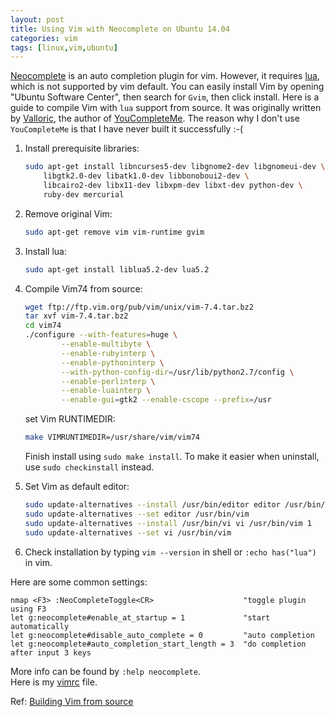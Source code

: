 ```yaml
---
layout: post
title: Using Vim with Neocomplete on Ubuntu 14.04
categories: vim
tags: [linux,vim,ubuntu]
---
```


[Neocomplete](https://github.com/Shougo/neocomplete.vim) is an auto completion plugin for vim. However, it requires [lua](http://www.lua.org), which is not supported by vim default. You can easily install Vim by opening "Ubuntu Software Center", then search for `Gvim`, then click install. Here is a guide to compile Vim with `lua` support from source. It was originally written by [Valloric](https://github.com/Valloric/), the author of [YouCompleteMe](https://github.com/Valloric/YouCompleteMe). The reason why I don't use `YouCompleteMe` is that I have never built it successfully :-( 

1. Install prerequisite libraries:    

    ```sh
    sudo apt-get install libncurses5-dev libgnome2-dev libgnomeui-dev \
        libgtk2.0-dev libatk1.0-dev libbonoboui2-dev \
        libcairo2-dev libx11-dev libxpm-dev libxt-dev python-dev \
        ruby-dev mercurial
    ```

2. Remove original Vim:     

    ```sh
	sudo apt-get remove vim vim-runtime gvim
    ```

3. Install lua:

	```sh
	sudo apt-get install liblua5.2-dev lua5.2
	```

4. Compile Vim74 from source:

	```sh
	wget ftp://ftp.vim.org/pub/vim/unix/vim-7.4.tar.bz2
	tar xvf vim-7.4.tar.bz2
	cd vim74
	./configure --with-features=huge \
            --enable-multibyte \
            --enable-rubyinterp \
            --enable-pythoninterp \
            --with-python-config-dir=/usr/lib/python2.7/config \
            --enable-perlinterp \
            --enable-luainterp \
            --enable-gui=gtk2 --enable-cscope --prefix=/usr
	```
	set Vim RUNTIMEDIR:

	```sh
	make VIMRUNTIMEDIR=/usr/share/vim/vim74
	```
	Finish install using `sudo make install`.
	To make it easier when uninstall, use `sudo checkinstall` instead.

5. Set Vim as default editor:

	```sh
	sudo update-alternatives --install /usr/bin/editor editor /usr/bin/vim 1
	sudo update-alternatives --set editor /usr/bin/vim
	sudo update-alternatives --install /usr/bin/vi vi /usr/bin/vim 1
	sudo update-alternatives --set vi /usr/bin/vim
	```

6. Check installation by typing `vim --version` in shell or `:echo has("lua")` in vim.

Here are some common settings:

```vim
nmap <F3> :NeoCompleteToggle<CR>                    "toggle plugin using F3
let g:neocomplete#enable_at_startup = 1             "start automatically
let g:neocomplete#disable_auto_complete = 0         "auto completion
let g:neocomplete#auto_completion_start_length = 3  "do completion after input 3 keys
```

More info can be found by `:help neocomplete`.   
Here is my [vimrc](https://github.com/winter233/tools-conf/blob/master/.vimrc) file.

Ref: [Building Vim from source](https://github.com/Valloric/YouCompleteMe/wiki/Building-Vim-from-source)

